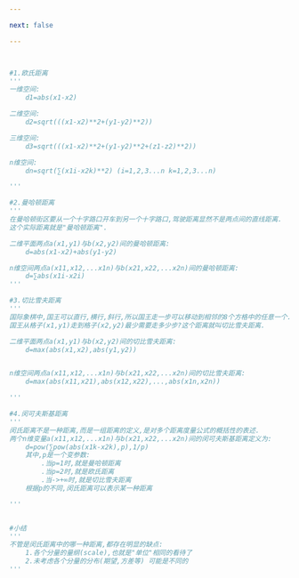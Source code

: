 ```yaml
---

next: false

---
```




<BlogInfo id="6" title="4.常见的距离" author="白日梦想猿" pv=0 read_times=0 pre_cost_time="0分53秒" category="K近邻" tag_list="['K近邻']" create_time="2021.08.29 10:52:26" update_time="2021.09.01 11:00:16" />

```python


#1.欧氏距离
'''
一维空间:
    d1=abs(x1-x2)

二维空间:
    d2=sqrt(((x1-x2)**2+(y1-y2)**2))

三维空间:
    d3=sqrt(((x1-x2)**2+(y1-y2)**2+(z1-z2)**2))

n维空间:
    dn=sqrt(∑(x1i-x2k)**2) (i=1,2,3...n k=1,2,3...n)

'''

#2.曼哈顿距离
'''
在曼哈顿街区要从一个十字路口开车到另一个十字路口,驾驶距离显然不是两点间的直线距离.
这个实际距离就是"曼哈顿距离".

二维平面两点a(x1,y1)与b(x2,y2)间的曼哈顿距离:
    d=abs(x1-x2)+abs(y1-y2)

n维空间两点a(x11,x12,...x1n)与b(x21,x22,...x2n)间的曼哈顿距离:
    d=∑abs(x1i-x2i)
'''

#3.切比雪夫距离
'''
国际象棋中,国王可以直行,横行,斜行,所以国王走一步可以移动到相邻的8个方格中的任意一个.
国王从格子(x1,y1)走到格子(x2,y2)最少需要走多少步?这个距离就叫切比雪夫距离.

二维平面两点a(x1,y1)与b(x2,y2)间的切比雪夫距离:
    d=max(abs(x1,x2),abs(y1,y2))


n维空间两点a(x11,x12,...x1n)与b(x21,x22,...x2n)间的切比雪夫距离:
    d=max(abs(x11,x21),abs(x12,x22),...,abs(x1n,x2n))

'''

#4.闵可夫斯基距离
'''
闵氏距离不是一种距离,而是一组距离的定义,是对多个距离度量公式的概括性的表述.
两个n维变量a(x11,x12,...x1n)与b(x21,x22,...x2n)间的闵可夫斯基距离定义为:
    d=pow(∑pow(abs(x1k-x2k),p),1/p)
    其中,p是一个变参数:
        .当p=1时,就是曼哈顿距离
        .当p=2时,就是欧氏距离
        .当->+∞时,就是切比雪夫距离
    根据p的不同,闵氏距离可以表示某一种距离

'''


#小结
'''
不管是闵氏距离中的哪一种距离,都存在明显的缺点:
    1.各个分量的量纲(scale),也就是"单位"相同的看待了
    2.未考虑各个分量的分布(期望,方差等) 可能是不同的
'''
```



<ActionBox />
